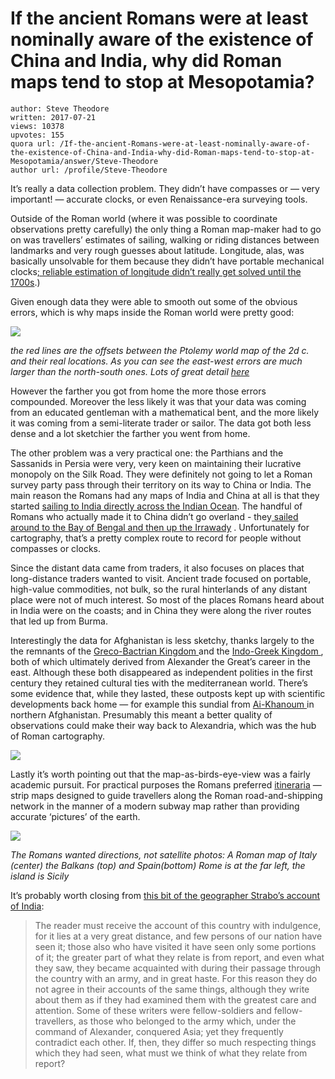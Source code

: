 # If the ancient Romans were at least nominally aware of the existence of China and India, why did Roman maps tend to stop at Mesopotamia?

	author: Steve Theodore
	written: 2017-07-21
	views: 10378
	upvotes: 155
	quora url: /If-the-ancient-Romans-were-at-least-nominally-aware-of-the-existence-of-China-and-India-why-did-Roman-maps-tend-to-stop-at-Mesopotamia/answer/Steve-Theodore
	author url: /profile/Steve-Theodore


It’s really a data collection problem. They didn’t have compasses or — very important! — accurate clocks, or even Renaissance-era surveying tools.

Outside of the Roman world (where it was possible to coordinate observations pretty carefully) the only thing a Roman map-maker had to go on was travellers’ estimates of sailing, walking or riding distances between landmarks and very rough guesses about latitude. Longitude, alas, was basically unsolvable for them because they didn’t have portable mechanical clocks[; reliable estimation of longitude didn’t really get solved until the 1700s](https://en.wikipedia.org/wiki/Longitude).)

Given enough data they were able to smooth out some of the obvious errors, which is why maps inside the Roman world were pretty good:

![](https://qph.fs.quoracdn.net/main-qimg-66a5916b15e8df593ee33c086a6a012c)

_the red lines are the offsets between the Ptolemy world map of the 2d c. and their real locations. As you can see the east-west errors are much larger than the north-south ones. Lots of great detail_ _[here](http://members.casema.nl/h.vandeukeren/histotron/ptol_index.htm)_ 

However the farther you got from home the more those errors compounded. Moreover the less likely it was that your data was coming from an educated gentleman with a mathematical bent, and the more likely it was coming from a semi-literate trader or sailor. The data got both less dense and a lot sketchier the farther you went from home.

The other problem was a very practical one: the Parthians and the Sassanids in Persia were very, very keen on maintaining their lucrative monopoly on the Silk Road. They were definitely not going to let a Roman survey party pass through their territory on its way to China or India. The main reason the Romans had any maps of India and China at all is that they started [sailing to India directly across the Indian Ocean](https://www.quora.com/I-have-heard-that-ancient-Greece-and-Rome-were-having-trades-with-south-Indian-kingdoms-But-in-history-why-werent-these-given-much-importance-and-not-talked-about). The handful of Romans who actually made it to China didn’t go overland - they[ sailed around to the Bay of Bengal and then up the Irrawady](https://www.quora.com/When-and-where-did-the-first-direct-contact-between-Han-China-and-Rome-occur) . Unfortunately for cartography, that’s a pretty complex route to record for people without compasses or clocks.

Since the distant data came from traders, it also focuses on places that long-distance traders wanted to visit. Ancient trade focused on portable, high-value commodities, not bulk, so the rural hinterlands of any distant place were not of much interest. So most of the places Romans heard about in India were on the coasts; and in China they were along the river routes that led up from Burma.

Interestingly the data for Afghanistan is less sketchy, thanks largely to the the remnants of the [Greco-Bactrian Kingdom ](https://en.wikipedia.org/wiki/Greco-Bactrian_Kingdom)and the [Indo-Greek Kingdom ](https://en.wikipedia.org/wiki/Indo-Greek_Kingdom), both of which ultimately derived from Alexander the Great’s career in the east. Although these both disappeared as independent polities in the first century they retained cultural ties with the mediterranean world. There’s some evidence that, while they lasted, these outposts kept up with scientific developments back home — for example this sundial from [Ai-Khanoum ](https://en.wikipedia.org/wiki/Ai-Khanoum)in northern Afghanistan. Presumably this meant a better quality of observations could make their way back to Alexandria, which was the hub of Roman cartography.

![](https://qph.fs.quoracdn.net/main-qimg-7d4a31911955ef1fe483d1e813601cf8-c)

Lastly it’s worth pointing out that the map-as-birds-eye-view was a fairly academic pursuit. For practical purposes the Romans preferred [itineraria](https://en.wikipedia.org/wiki/Itinerarium) — strip maps designed to guide travellers along the Roman road-and-shipping network in the manner of a modern subway map rather than providing accurate ‘pictures’ of the earth.

![](https://qph.fs.quoracdn.net/main-qimg-16280be4b259daa7ccf5a38b71aaa3e0)

_The Romans wanted directions, not satellite photos: A Roman map of Italy (center) the Balkans (top) and Spain(bottom) Rome is at the far left, the island is Sicily_ 



It’s probably worth closing from [this bit of the geographer Strabo’s account of India](http://www.perseus.tufts.edu/hopper/text?doc=Perseus%3Atext%3A1999.01.0239%3Abook%3D15#note-link93):

> The reader must receive the account of this country with indulgence, for it lies at a very great distance, and few persons of our nation have seen it; those also who have visited it have seen only some portions of it; the greater part of what they relate is from report, and even what they saw, they became acquainted with during their passage through the country with an army, and in great haste. For this reason they do not agree in their accounts of the same things, although they write about them as if they had examined them with the greatest care and attention. Some of these writers were fellow-soldiers and fellow-travellers, as those who belonged to the army which, under the command of Alexander, conquered Asia; yet they frequently contradict each other. If, then, they differ so much respecting things which they had seen, what must we think of what they relate from report?

